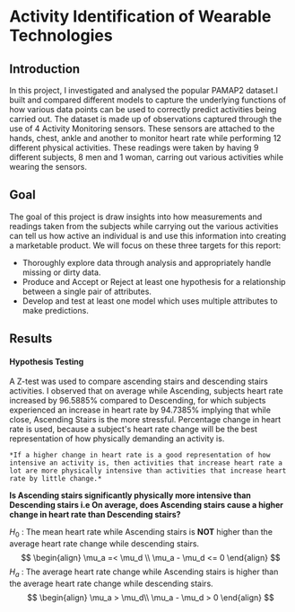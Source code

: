 # Activity Identification of Wearable Technologies

## Introduction
In this project, I investigated and analysed the popular PAMAP2 dataset.I built and compared different models to capture the underlying functions of how various data points can be used to correctly predict activities being carried out.
The dataset is made up of observations captured through the use of 4 Activity Monitoring sensors. These sensors are attached to the hands, chest, ankle and another to monitor heart rate while performing 12 different physical activities. 
These readings were taken by having 9 different subjects, 8 men and 1 woman, carring out various activities while wearing the sensors.

## Goal
The goal of this project is draw insights into how measurements and readings taken from the subjects while carrying out the various activities can tell us how active an individual is and use this information into creating a marketable product.
We will focus on these three targets for this report:
* Thoroughly explore data through analysis and appropriately handle missing or dirty data.
* Produce and Accept or Reject at least one hypothesis for a relationship between a single pair of attributes.
* Develop and test at least one model which uses multiple attributes to make predictions.

## Results
#### Hypothesis Testing
A Z-test was used to compare ascending stairs and descending stairs activities. I observed that on average while Ascending, subjects heart rate increased by 96.5885% compared to Descending, for which subjects experienced an increase in heart rate by 94.7385% implying that while close, Ascending Stairs is the more stressful. Percentage change in heart rate is used, because a subject's heart rate change will be the best representation of how physically demanding an activity is.  

`*If a higher change in heart rate is a good representation of how intensive an activity is, then activities that increase heart rate a lot are more physically intensive than activities that increase heart rate by little change.*`

**Is Ascending stairs significantly physically more intensive than Descending stairs i.e On average, does Ascending stairs cause a higher change in heart rate than Descending stairs?**

$H_0$ : The mean heart rate while Ascending stairs is **NOT** higher than the average heart rate change while descending stairs.
$$
\begin{align}
\mu_a =< \mu_d \\
\mu_a - \mu_d <= 0
\end{align}
$$
$H_a$ : The average heart rate change while Ascending stairs is higher than the average heart rate change while descending stairs. 
$$
\begin{align}
\mu_a > \mu_d\\
\mu_a - \mu_d > 0  
\end{align}
$$

